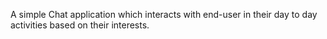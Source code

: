 A simple Chat application which interacts with end-user in their day to day activities based on their interests.
